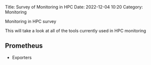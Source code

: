 Title: Survey of Monitoring in HPC
Date: 2022-12-04 10:20
Category: Monitoring

Monitoring in HPC survey

This will take a look at all of the tools currently used in HPC monitoring

## Prometheus

* Exporters
